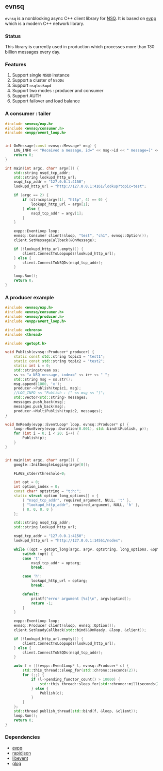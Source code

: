 evnsq
---

`evnsq` is a nonblocking async C++ client library for [NSQ](https://github.com/nsqio/nsq). It is based on [evpp](https://github.com/Qihoo360/evpp) which is a modern C++ network library.

### Status

This library is currently used in production which processes more than 130 billion messages every day.


### Features

1. Support single `NSQD` instance
2. Support a cluster of `NSQDs`
3. Support `nsqlookupd`
4. Support two modes : producer and consumer
5. Support AUTH
6. Support failover and load balance

### A consumer : tailer

```C++
#include <evnsq/exp.h>
#include <evnsq/consumer.h>
#include <evpp/event_loop.h>


int OnMessage(const evnsq::Message* msg) {
    LOG_INFO << "Received a message, id=" << msg->id << " message=[" << msg->body.ToString() << "]";
    return 0;
}

int main(int argc, char* argv[]) {
    std::string nsqd_tcp_addr;
    std::string lookupd_http_url;
    nsqd_tcp_addr = "127.0.0.1:4150";
    lookupd_http_url = "http://127.0.0.1:4161/lookup?topic=test";

    if (argc == 2) {
        if (strncmp(argv[1], "http", 4) == 0) {
            lookupd_http_url = argv[1];
        } else {
            nsqd_tcp_addr = argv[1];
        }
    }

    evpp::EventLoop loop;
    evnsq::Consumer client(&loop, "test", "ch1", evnsq::Option());
    client.SetMessageCallback(&OnMessage);

    if (!lookupd_http_url.empty()) {
        client.ConnectToLoopupds(lookupd_http_url);
    } else {
        client.ConnectToNSQDs(nsqd_tcp_addr);
    }

    loop.Run();
    return 0;
}
```

### A producer example

```C++
#include <evnsq/exp.h>
#include <evnsq/consumer.h>
#include <evnsq/producer.h>
#include <evpp/event_loop.h>

#include <chrono>
#include <thread>

#include <getopt.h>

void Publish(evnsq::Producer* producer) {
    static const std::string topic1 = "test1";
    static const std::string topic2 = "test2";
    static int i = 0;
    std::stringstream ss;
    ss << "a NSQ message, index=" << i++ << " ";
    std::string msg = ss.str();
    msg.append(1000, 'x');
    producer->Publish(topic1, msg);
    //LOG_INFO << "Publish : [" << msg << "]";
    std::vector<std::string> messages;
    messages.push_back(msg);
    messages.push_back(msg);
    producer->MultiPublish(topic2, messages);
}

void OnReady(evpp::EventLoop* loop, evnsq::Producer* p) {
    loop->RunEvery(evpp::Duration(0.001), std::bind(&Publish, p));
    for (int i = 0; i < 20; i++) {
        Publish(p);
    }
}


int main(int argc, char* argv[]) {
    google::InitGoogleLogging(argv[0]);

    FLAGS_stderrthreshold=0;

    int opt = 0;
    int option_index = 0;
    const char* optstring = "t:h:";
    static struct option long_options[] = {
        { "nsqd_tcp_addr", required_argument, NULL, 't' },
        { "lookupd_http_addr", required_argument, NULL, 'h' },
        { 0, 0, 0, 0 }
    };

    std::string nsqd_tcp_addr;
    std::string lookupd_http_url;

    nsqd_tcp_addr = "127.0.0.1:4150";
    lookupd_http_url = "http://127.0.0.1:14561/nodes";

    while ((opt = getopt_long(argc, argv, optstring, long_options, &option_index)) != -1) {
        switch (opt) {
        case 't':
            nsqd_tcp_addr = optarg;
            break;

        case 'h':
            lookupd_http_url = optarg;
            break;

        default:
            printf("error argument [%s]\n", argv[optind]);
            return -1;
        }
    }

    evpp::EventLoop loop;
    evnsq::Producer client(&loop, evnsq::Option());
    client.SetReadyCallback(std::bind(&OnReady, &loop, &client));

    if (!lookupd_http_url.empty()) {
        client.ConnectToLoopupds(lookupd_http_url);
    } else {
        client.ConnectToNSQDs(nsqd_tcp_addr);
    }

    auto f = [](evpp::EventLoop* l, evnsq::Producer* c) {
        std::this_thread::sleep_for(std::chrono::seconds(2));
        for (;;) {
            if (l->pending_functor_count() > 10000) {
                std::this_thread::sleep_for(std::chrono::milliseconds(20));
            } else {
                Publish(c);
            }
        }
    };
    std::thread publish_thread(std::bind(f, &loop, &client));
    loop.Run();
    return 0;
}

```

### Dependencies

- [evpp](https://github.com/nsqio/nsq)
- [rapidjson](https://github.com/nsqio/nsq)
- [libevent](https://github.com/libevent/libevent)
- [glog](https://github.com/google/glog)
